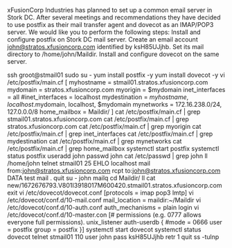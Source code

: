 xFusionCorp Industries has planned to set up a common email server in Stork DC. After several meetings and recommendations they have decided to use postfix as their mail transfer agent and dovecot as an IMAP/POP3 server. We would like you to perform the following steps:
Install and configure postfix on Stork DC mail server.
Create an email account john@stratos.xfusioncorp.com identified by ksH85UJjhb.
Set its mail directory to /home/john/Maildir.
Install and configure dovecot on the same server.

 ssh groot@stmail01
 sudo su -
 yum install postfix -y
 yum install dovecot -y
 vi /etc/postfix/main.cf
 [
myhostname = stmail01.stratos.xfusioncorp.com
mydomain = stratos.xfusioncorp.com
myorigin = $mydomain
inet_interfaces = all
#inet_interfaces = localhost
mydestination = $myhostname, localhost.$mydomain, localhost, $mydomain
mynetworks = 172.16.238.0/24, 127.0.0.0/8
home_mailbox = Maildir/
]
cat /etc/postfix/main.cf | grep stmail01.stratos.xfusioncorp.com
cat /etc/postfix/main.cf | grep stratos.xfusioncorp.com
cat /etc/postfix/main.cf | grep myorigin
cat /etc/postfix/main.cf | grep inet_interfaces
cat /etc/postfix/main.cf | grep mydestination
cat /etc/postfix/main.cf | grep mynetworks
cat /etc/postfix/main.cf | grep home_mailbox
systemctl start postfix
systemctl status postfix
useradd john
passwd john
cat /etc/passwd | grep john
ll /home/john
telnet stmail01 25
EHLO localhost
mail from:john@stratos.xfusioncorp.com
rcpt to:john@stratos.xfusioncorp.com
DATA
test mail
.
quit
su - john
mailq
cd Maildir/
ll
cat new/1672676793.V801I3918017M600420.stmail01.stratos.xfusioncorp.com
exit
vi /etc/dovecot/dovecot.conf
[protocols = imap pop3 lmtp]
vi /etc/dovecot/conf.d/10-mail.conf
mail_location = maildir:~/Maildir
vi /etc/dovecot/conf.d/10-auth.conf
auth_mechanisms = plain login
vi /etc/dovecot/conf.d/10-master.con
[# permissions (e.g. 0777 allows everyone full permissions).
  unix_listener auth-userdb {
    #mode = 0666
    user = postfix
    group = postfix
  }]
systemctl start dovecot
systemctl status dovecot
telnet stmail01 110
user john
pass ksH85UJjhb
retr 1
quit
ss -tulnp